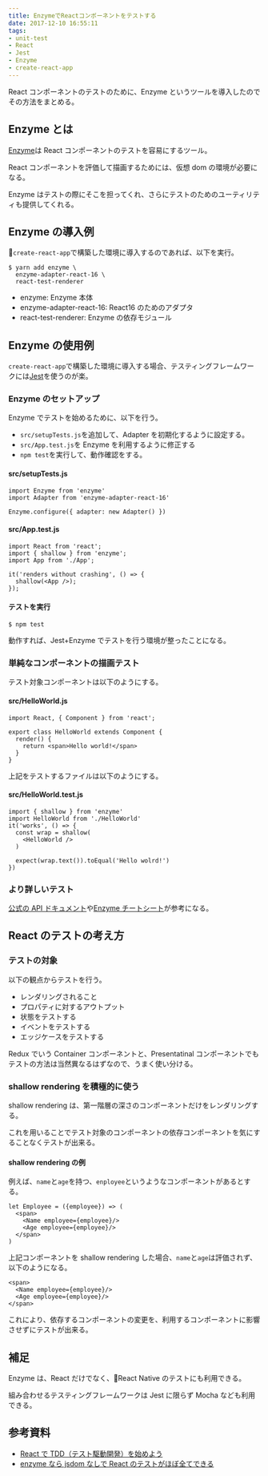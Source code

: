 ```yaml
---
title: EnzymeでReactコンポーネントをテストする
date: 2017-12-10 16:55:11
tags:
- unit-test
- React
- Jest
- Enzyme
- create-react-app
---
```


React コンポーネントのテストのために、Enzyme というツールを導入したのでその方法をまとめる。

## Enzyme とは

[Enzyme](http://airbnb.io/enzyme/)は React コンポーネントのテストを容易にするツール。

React コンポーネントを評価して描画するためには、仮想 dom の環境が必要になる。

Enzyme はテストの際にそこを担ってくれ、さらにテストのためのユーティリティも提供してくれる。

## Enzyme の導入例

`create-react-app`で構築した環境に導入するのであれば、以下を実行。

```
$ yarn add enzyme \
  enzyme-adapter-react-16 \
  react-test-renderer
```

* enzyme: Enzyme 本体
* enzyme-adapter-react-16: React16 のためのアダプタ
* react-test-renderer: Enzyme の依存モジュール

## Enzyme の使用例

`create-react-app`で構築した環境に導入する場合、テスティングフレームワークには[Jest](https://facebook.github.io/jest/)を使うのが楽。

### Enzyme のセットアップ

Enzyme でテストを始めるために、以下を行う。

* `src/setupTests.js`を追加して、Adapter を初期化するように設定する。
* `src/App.test.js`を Enzyme を利用するように修正する
* `npm test`を実行して、動作確認をする。

#### src/setupTests.js

```
import Enzyme from 'enzyme'
import Adapter from 'enzyme-adapter-react-16'

Enzyme.configure({ adapter: new Adapter() })
```

#### src/App.test.js

```
import React from 'react';
import { shallow } from 'enzyme';
import App from './App';

it('renders without crashing', () => {
  shallow(<App />);
});
```

#### テストを実行

```
$ npm test
```

動作すれば、Jest+Enzyme でテストを行う環境が整ったことになる。

### 単純なコンポーネントの描画テスト

テスト対象コンポーネントは以下のようにする。

#### src/HelloWorld.js

```
import React, { Component } from 'react';

export class HelloWorld extends Component {
  render() {
    return <span>Hello world!</span>
  }
}
```

上記をテストするファイルは以下のようにする。

#### src/HelloWorld.test.js

```
import { shallow } from 'enzyme'
import HelloWorld from './HelloWorld'
it('works', () => {
  const wrap = shallow(
    <HelloWorld />
  )

  expect(wrap.text()).toEqual('Hello wolrd!')
})
```

### より詳しいテスト

[公式の API ドキュメント](http://airbnb.io/enzyme/docs/api/)や[Enzyme チートシート](https://devhints.io/enzyme)が参考になる。

## React のテストの考え方

### テストの対象

以下の観点からテストを行う。

* レンダリングされること
* プロパティに対するアウトプット
* 状態をテストする
* イベントをテストする
* エッジケースをテストする

Redux でいう Container コンポーネントと、Presentatinal コンポーネントでもテストの方法は当然異なるはずなので、うまく使い分ける。

### shallow rendering を積極的に使う

shallow rendering は、第一階層の深さのコンポーネントだけをレンダリングする。

これを用いることでテスト対象のコンポーネントの依存コンポーネントを気にすることなくテストが出来る。

#### shallow rendering の例

例えば、`name`と`age`を持つ、`enployee`というようなコンポーネントがあるとする。

```
let Employee = ({employee}) => (
  <span>
    <Name employee={employee}/>
    <Age employee={employee}/>
  </span>
)
```

上記コンポーネントを shallow rendering した場合、`name`と`age`は評価されず、以下のようになる。

```
<span>
  <Name employee={employee}/>
  <Age employee={employee}/>
</span>
```

これにより、依存するコンポーネントの変更を、利用するコンポーネントに影響させずにテストが出来る。

## 補足

Enzyme は、React だけでなく、React Native のテストにも利用できる。

組み合わせるテスティングフレームワークは Jest に限らず Mocha なども利用できる。

## 参考資料

* [React で TDD（テスト駆動開発）を始めよう](http://postd.cc/getting-started-with-tdd-in-react/)
* [enzyme なら jsdom なしで React のテストがほぼ全てできる](https://qiita.com/uryyyyyyy/items/cde942e51faf45f94e67)
